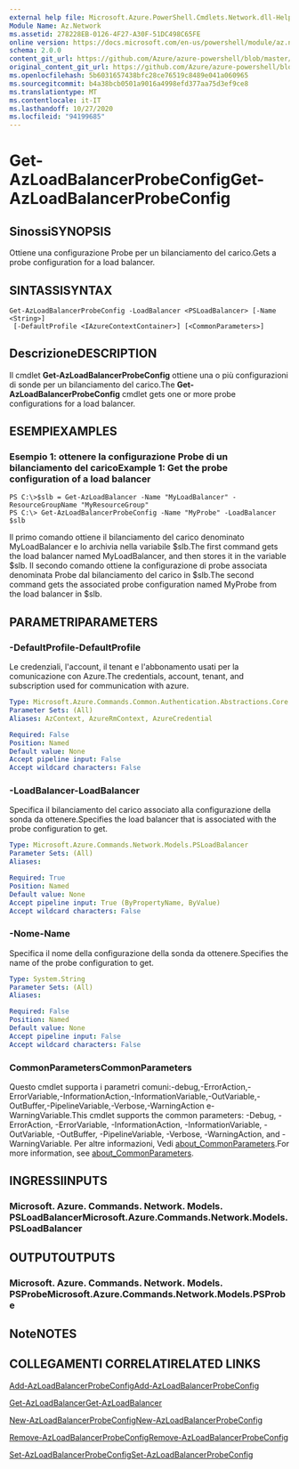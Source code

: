 ```yaml
---
external help file: Microsoft.Azure.PowerShell.Cmdlets.Network.dll-Help.xml
Module Name: Az.Network
ms.assetid: 278228EB-0126-4F27-A30F-51DC498C65FE
online version: https://docs.microsoft.com/en-us/powershell/module/az.network/get-azloadbalancerprobeconfig
schema: 2.0.0
content_git_url: https://github.com/Azure/azure-powershell/blob/master/src/Network/Network/help/Get-AzLoadBalancerProbeConfig.md
original_content_git_url: https://github.com/Azure/azure-powershell/blob/master/src/Network/Network/help/Get-AzLoadBalancerProbeConfig.md
ms.openlocfilehash: 5b6031657438bfc28ce76519c8489e041a060965
ms.sourcegitcommit: b4a38bcb0501a9016a4998efd377aa75d3ef9ce8
ms.translationtype: MT
ms.contentlocale: it-IT
ms.lasthandoff: 10/27/2020
ms.locfileid: "94199685"
---
```

# <span data-ttu-id="1a7c5-101">Get-AzLoadBalancerProbeConfig</span><span class="sxs-lookup"><span data-stu-id="1a7c5-101">Get-AzLoadBalancerProbeConfig</span></span>

## <span data-ttu-id="1a7c5-102">Sinossi</span><span class="sxs-lookup"><span data-stu-id="1a7c5-102">SYNOPSIS</span></span>
<span data-ttu-id="1a7c5-103">Ottiene una configurazione Probe per un bilanciamento del carico.</span><span class="sxs-lookup"><span data-stu-id="1a7c5-103">Gets a probe configuration for a load balancer.</span></span>

## <span data-ttu-id="1a7c5-104">SINTASSI</span><span class="sxs-lookup"><span data-stu-id="1a7c5-104">SYNTAX</span></span>

```
Get-AzLoadBalancerProbeConfig -LoadBalancer <PSLoadBalancer> [-Name <String>]
 [-DefaultProfile <IAzureContextContainer>] [<CommonParameters>]
```

## <span data-ttu-id="1a7c5-105">Descrizione</span><span class="sxs-lookup"><span data-stu-id="1a7c5-105">DESCRIPTION</span></span>
<span data-ttu-id="1a7c5-106">Il cmdlet **Get-AzLoadBalancerProbeConfig** ottiene una o più configurazioni di sonde per un bilanciamento del carico.</span><span class="sxs-lookup"><span data-stu-id="1a7c5-106">The **Get-AzLoadBalancerProbeConfig** cmdlet gets one or more probe configurations for a load balancer.</span></span>

## <span data-ttu-id="1a7c5-107">ESEMPI</span><span class="sxs-lookup"><span data-stu-id="1a7c5-107">EXAMPLES</span></span>

### <span data-ttu-id="1a7c5-108">Esempio 1: ottenere la configurazione Probe di un bilanciamento del carico</span><span class="sxs-lookup"><span data-stu-id="1a7c5-108">Example 1: Get the probe configuration of a load balancer</span></span>
```
PS C:\>$slb = Get-AzLoadBalancer -Name "MyLoadBalancer" -ResourceGroupName "MyResourceGroup"
PS C:\> Get-AzLoadBalancerProbeConfig -Name "MyProbe" -LoadBalancer $slb
```

<span data-ttu-id="1a7c5-109">Il primo comando ottiene il bilanciamento del carico denominato MyLoadBalancer e lo archivia nella variabile $slb.</span><span class="sxs-lookup"><span data-stu-id="1a7c5-109">The first command gets the load balancer named MyLoadBalancer, and then stores it in the variable $slb.</span></span>
<span data-ttu-id="1a7c5-110">Il secondo comando ottiene la configurazione di probe associata denominata Probe dal bilanciamento del carico in $slb.</span><span class="sxs-lookup"><span data-stu-id="1a7c5-110">The second command gets the associated probe configuration named MyProbe from the load balancer in $slb.</span></span>

## <span data-ttu-id="1a7c5-111">PARAMETRI</span><span class="sxs-lookup"><span data-stu-id="1a7c5-111">PARAMETERS</span></span>

### <span data-ttu-id="1a7c5-112">-DefaultProfile</span><span class="sxs-lookup"><span data-stu-id="1a7c5-112">-DefaultProfile</span></span>
<span data-ttu-id="1a7c5-113">Le credenziali, l'account, il tenant e l'abbonamento usati per la comunicazione con Azure.</span><span class="sxs-lookup"><span data-stu-id="1a7c5-113">The credentials, account, tenant, and subscription used for communication with azure.</span></span>

```yaml
Type: Microsoft.Azure.Commands.Common.Authentication.Abstractions.Core.IAzureContextContainer
Parameter Sets: (All)
Aliases: AzContext, AzureRmContext, AzureCredential

Required: False
Position: Named
Default value: None
Accept pipeline input: False
Accept wildcard characters: False
```

### <span data-ttu-id="1a7c5-114">-LoadBalancer</span><span class="sxs-lookup"><span data-stu-id="1a7c5-114">-LoadBalancer</span></span>
<span data-ttu-id="1a7c5-115">Specifica il bilanciamento del carico associato alla configurazione della sonda da ottenere.</span><span class="sxs-lookup"><span data-stu-id="1a7c5-115">Specifies the load balancer that is associated with the probe configuration to get.</span></span>

```yaml
Type: Microsoft.Azure.Commands.Network.Models.PSLoadBalancer
Parameter Sets: (All)
Aliases:

Required: True
Position: Named
Default value: None
Accept pipeline input: True (ByPropertyName, ByValue)
Accept wildcard characters: False
```

### <span data-ttu-id="1a7c5-116">-Nome</span><span class="sxs-lookup"><span data-stu-id="1a7c5-116">-Name</span></span>
<span data-ttu-id="1a7c5-117">Specifica il nome della configurazione della sonda da ottenere.</span><span class="sxs-lookup"><span data-stu-id="1a7c5-117">Specifies the name of the probe configuration to get.</span></span>

```yaml
Type: System.String
Parameter Sets: (All)
Aliases:

Required: False
Position: Named
Default value: None
Accept pipeline input: False
Accept wildcard characters: False
```

### <span data-ttu-id="1a7c5-118">CommonParameters</span><span class="sxs-lookup"><span data-stu-id="1a7c5-118">CommonParameters</span></span>
<span data-ttu-id="1a7c5-119">Questo cmdlet supporta i parametri comuni:-debug,-ErrorAction,-ErrorVariable,-InformationAction,-InformationVariable,-OutVariable,-OutBuffer,-PipelineVariable,-Verbose,-WarningAction e-WarningVariable.</span><span class="sxs-lookup"><span data-stu-id="1a7c5-119">This cmdlet supports the common parameters: -Debug, -ErrorAction, -ErrorVariable, -InformationAction, -InformationVariable, -OutVariable, -OutBuffer, -PipelineVariable, -Verbose, -WarningAction, and -WarningVariable.</span></span> <span data-ttu-id="1a7c5-120">Per altre informazioni, Vedi [about_CommonParameters](http://go.microsoft.com/fwlink/?LinkID=113216).</span><span class="sxs-lookup"><span data-stu-id="1a7c5-120">For more information, see [about_CommonParameters](http://go.microsoft.com/fwlink/?LinkID=113216).</span></span>

## <span data-ttu-id="1a7c5-121">INGRESSI</span><span class="sxs-lookup"><span data-stu-id="1a7c5-121">INPUTS</span></span>

### <span data-ttu-id="1a7c5-122">Microsoft. Azure. Commands. Network. Models. PSLoadBalancer</span><span class="sxs-lookup"><span data-stu-id="1a7c5-122">Microsoft.Azure.Commands.Network.Models.PSLoadBalancer</span></span>

## <span data-ttu-id="1a7c5-123">OUTPUT</span><span class="sxs-lookup"><span data-stu-id="1a7c5-123">OUTPUTS</span></span>

### <span data-ttu-id="1a7c5-124">Microsoft. Azure. Commands. Network. Models. PSProbe</span><span class="sxs-lookup"><span data-stu-id="1a7c5-124">Microsoft.Azure.Commands.Network.Models.PSProbe</span></span>

## <span data-ttu-id="1a7c5-125">Note</span><span class="sxs-lookup"><span data-stu-id="1a7c5-125">NOTES</span></span>

## <span data-ttu-id="1a7c5-126">COLLEGAMENTI CORRELATI</span><span class="sxs-lookup"><span data-stu-id="1a7c5-126">RELATED LINKS</span></span>

[<span data-ttu-id="1a7c5-127">Add-AzLoadBalancerProbeConfig</span><span class="sxs-lookup"><span data-stu-id="1a7c5-127">Add-AzLoadBalancerProbeConfig</span></span>](./Add-AzLoadBalancerProbeConfig.md)

[<span data-ttu-id="1a7c5-128">Get-AzLoadBalancer</span><span class="sxs-lookup"><span data-stu-id="1a7c5-128">Get-AzLoadBalancer</span></span>](./Get-AzLoadBalancer.md)

[<span data-ttu-id="1a7c5-129">New-AzLoadBalancerProbeConfig</span><span class="sxs-lookup"><span data-stu-id="1a7c5-129">New-AzLoadBalancerProbeConfig</span></span>](./New-AzLoadBalancerProbeConfig.md)

[<span data-ttu-id="1a7c5-130">Remove-AzLoadBalancerProbeConfig</span><span class="sxs-lookup"><span data-stu-id="1a7c5-130">Remove-AzLoadBalancerProbeConfig</span></span>](./Remove-AzLoadBalancerProbeConfig.md)

[<span data-ttu-id="1a7c5-131">Set-AzLoadBalancerProbeConfig</span><span class="sxs-lookup"><span data-stu-id="1a7c5-131">Set-AzLoadBalancerProbeConfig</span></span>](./Set-AzLoadBalancerProbeConfig.md)


